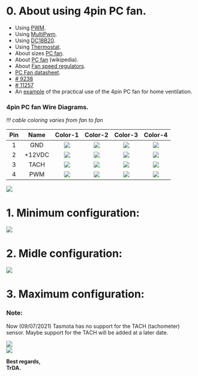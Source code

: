 # 0. About using 4pin PC fan.

- Using [PWM](https://tasmota.github.io/docs/Commands/#pwm).
- Using [MultiPwm](https://tasmota.github.io/docs/Commands/#setoption68).
- Using [DC18B20](https://tasmota.github.io/docs/DS18x20/).  
- Using [Thermostat](https://tasmota.github.io/docs/Thermostat/).
- About sizes [PC fan](https://digitalworld839.com/computer-case-fan-sizes/).  
- About [PC fan](https://en.wikipedia.org/wiki/Computer_fan) (wikipedia).  
- About [Fan speed regulators](https://www.maximintegrated.com/en/design/technical-documents/tutorials/1/1784.html).
- [PC Fan datasheet](https://noctua.at/pub/media/wysiwyg/Noctua_PWM_specifications_white_paper.pdf).
- [# 9238](https://github.com/arendst/Tasmota/issues/9238)
- [# 11257](https://github.com/arendst/Tasmota/discussions/11257)  
- An [example](https://www.thingiverse.com/thing:4163250) of the practical use of the 4pin PC fan for home ventilation.     

### 4pin PC fan Wire Diagrams.     
*!!! cable coloring varies from fan to fan*   

Pin|Name|Color-1|Color-2|Color-3|Color-4|  
:-:|:-:|:-:|:-:|:-:|:-:|  
|1|GND|![](https://img.shields.io/static/v1?label=&message=BLACK&color=black)|![](https://img.shields.io/static/v1?label=&message=BLACK&color=black)|![](https://img.shields.io/static/v1?label=&message=GREY&color=lightgrey)|![](https://img.shields.io/static/v1?label=&message=BLACK&color=black)|   
|2|+12VDC|![](https://img.shields.io/static/v1?label=&message=RED&color=red)|![](https://img.shields.io/static/v1?label=&message=BLACK&color=black)|![](https://img.shields.io/static/v1?label=&message=GREY&color=lightgrey)|![](https://img.shields.io/static/v1?label=&message=YELLOW&color=yellow)|   
|3|TACH|![](https://img.shields.io/static/v1?label=&message=YELLOW&color=yellow)|![](https://img.shields.io/static/v1?label=&message=BLACK&color=black)|![](https://img.shields.io/static/v1?label=&message=GREY&color=lightgrey)|![](https://img.shields.io/static/v1?label=&message=GREEN&color=greem)   
|4|PWM|![](https://img.shields.io/static/v1?label=&message=BLUE&color=blue)|![](https://img.shields.io/static/v1?label=&message=BLACK&color=black)|![](https://img.shields.io/static/v1?label=&message=GREY&color=lightgrey)|![](https://img.shields.io/static/v1?label=&message=BLUE&color=blue)|   

![](https://raw.githubusercontent.com/TrDA-hab/Projects/master/PC%20fan/500-4.jpg)  


# 1. Minimum configuration:  

![](https://raw.githubusercontent.com/TrDA-hab/Projects/master/PC%20fan/501.jpg)  

# 2. Midle configuration:  

![](https://raw.githubusercontent.com/TrDA-hab/Projects/master/PC%20fan/502.jpg)  

# 3. Maximum configuration:  

### Note:
Now (09/07/2021) Tasmota has no support for the TAСH (tachometer) sensor. Maybe support for the TAСH will be added at a later date.

![](https://raw.githubusercontent.com/TrDA-hab/Projects/master/PC%20fan/503.jpg)  
![](https://raw.githubusercontent.com/TrDA-hab/Projects/master/PC%20fan/504.jpg)  

**Best regards,  
TrDA.**
